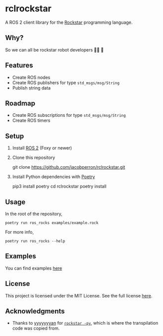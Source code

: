 # rclrockstar

A ROS 2 client library for the [Rockstar](https://codewithrockstar.com) programming language.

## Why?

So we can all be rockstar robot developers 🧑‍🎤 🤖

## Features

- Create ROS nodes
- Create ROS publishers for type `std_msgs/msg/String`
- Publish string data

## Roadmap

- Create ROS subscriptions for type `std_msgs/msg/String`
- Create ROS timers

## Setup

1. Install [ROS 2](https://docs.ros.org/en/foxy/Installation.html) (Foxy or newer)

1. Clone this repository

    git clone https://github.com/jacobperron/rclrockstar.git

1. Install Python dependencies with [Poetry](https://python-poetry.org/)

    pip3 install poetry
    cd rclrockstar
    poetry install

## Usage

In the root of the repository,

    poetry run ros_rocks examples/example.rock

For more info,

    poetry run ros_rocks --help 

## Examples

You can find examples [here](https://github.com/jacobperron/rclrockstar/tree/main/examples)

## License

This project is licensed under the MIT License.
See the full license [here](https://github.com/jacobperron/rclrockstar/blob/main/LICENSE).

## Acknowledgments

- Thanks to [yyyyyyyan](https://github.com/yyyyyyyan) for [`rockstar -py`](https://github.com/yyyyyyyan/rockstar-py), which is where the transpilation code was copied from.
